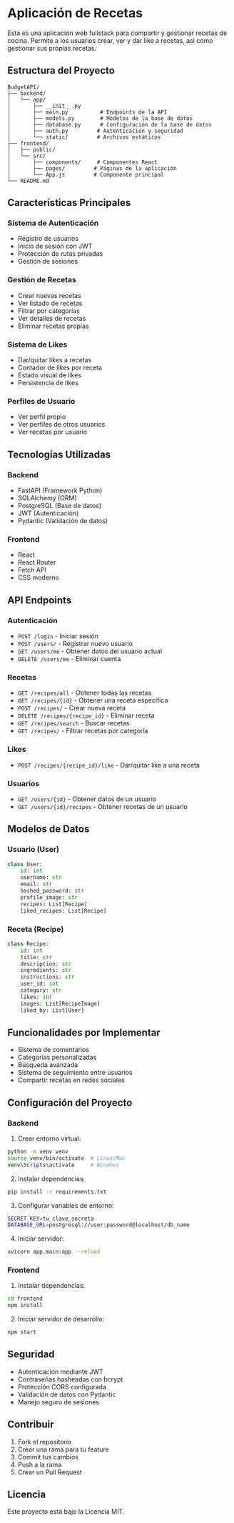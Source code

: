 # Aplicación de Recetas

Esta es una aplicación web fullstack para compartir y gestionar recetas de cocina. Permite a los usuarios crear, ver y dar like a recetas, así como gestionar sus propias recetas.

## Estructura del Proyecto

```
BudgetAPI/
├── backend/
│   └── app/
│       ├── __init__.py
│       ├── main.py          # Endpoints de la API
│       ├── models.py        # Modelos de la base de datos
│       ├── database.py      # Configuración de la base de datos
│       ├── auth.py         # Autenticación y seguridad
│       └── static/         # Archivos estáticos
├── frontend/
│   ├── public/
│   └── src/
│       ├── components/     # Componentes React
│       ├── pages/         # Páginas de la aplicación
│       └── App.js         # Componente principal
└── README.md
```

## Características Principales

### Sistema de Autenticación
- Registro de usuarios
- Inicio de sesión con JWT
- Protección de rutas privadas
- Gestión de sesiones

### Gestión de Recetas
- Crear nuevas recetas
- Ver listado de recetas
- Filtrar por categorías
- Ver detalles de recetas
- Eliminar recetas propias

### Sistema de Likes
- Dar/quitar likes a recetas
- Contador de likes por receta
- Estado visual de likes
- Persistencia de likes

### Perfiles de Usuario
- Ver perfil propio
- Ver perfiles de otros usuarios
- Ver recetas por usuario

## Tecnologías Utilizadas

### Backend
- FastAPI (Framework Python)
- SQLAlchemy (ORM)
- PostgreSQL (Base de datos)
- JWT (Autenticación)
- Pydantic (Validación de datos)

### Frontend
- React
- React Router
- Fetch API
- CSS moderno

## API Endpoints

### Autenticación
- `POST /login` - Iniciar sesión
- `POST /users/` - Registrar nuevo usuario
- `GET /users/me` - Obtener datos del usuario actual
- `DELETE /users/me` - Eliminar cuenta

### Recetas
- `GET /recipes/all` - Obtener todas las recetas
- `GET /recipes/{id}` - Obtener una receta específica
- `POST /recipes/` - Crear nueva receta
- `DELETE /recipes/{recipe_id}` - Eliminar receta
- `GET /recipes/search` - Buscar recetas
- `GET /recipes/` - Filtrar recetas por categoría

### Likes
- `POST /recipes/{recipe_id}/like` - Dar/quitar like a una receta

### Usuarios
- `GET /users/{id}` - Obtener datos de un usuario
- `GET /users/{id}/recipes` - Obtener recetas de un usuario

## Modelos de Datos

### Usuario (User)
```python
class User:
    id: int
    username: str
    email: str
    hashed_password: str
    profile_image: str
    recipes: List[Recipe]
    liked_recipes: List[Recipe]
```

### Receta (Recipe)
```python
class Recipe:
    id: int
    title: str
    description: str
    ingredients: str
    instructions: str
    user_id: int
    category: str
    likes: int
    images: List[RecipeImage]
    liked_by: List[User]
```

## Funcionalidades por Implementar
- Sistema de comentarios
- Categorías personalizadas
- Búsqueda avanzada
- Sistema de seguimiento entre usuarios
- Compartir recetas en redes sociales

## Configuración del Proyecto

### Backend
1. Crear entorno virtual:
```bash
python -m venv venv
source venv/bin/activate  # Linux/Mac
venv\Scripts\activate     # Windows
```

2. Instalar dependencias:
```bash
pip install -r requirements.txt
```

3. Configurar variables de entorno:
```bash
SECRET_KEY=tu_clave_secreta
DATABASE_URL=postgresql://user:password@localhost/db_name
```

4. Iniciar servidor:
```bash
uvicorn app.main:app --reload
```

### Frontend
1. Instalar dependencias:
```bash
cd frontend
npm install
```

2. Iniciar servidor de desarrollo:
```bash
npm start
```

## Seguridad
- Autenticación mediante JWT
- Contraseñas hasheadas con bcrypt
- Protección CORS configurada
- Validación de datos con Pydantic
- Manejo seguro de sesiones

## Contribuir
1. Fork el repositorio
2. Crear una rama para tu feature
3. Commit tus cambios
4. Push a la rama
5. Crear un Pull Request

## Licencia
Este proyecto está bajo la Licencia MIT. 